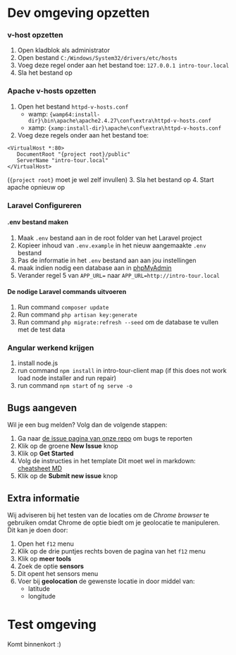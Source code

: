 # Dev omgeving opzetten

### v-host opzetten
1. Open kladblok als administrator
2. Open bestand ``C:/Windows/System32/drivers/etc/hosts``
3. Voeg deze regel onder aan het bestand toe: ``127.0.0.1 intro-tour.local``
4. Sla het bestand op

### Apache v-hosts opzetten

1. Open het bestand ``httpd-v-hosts.conf``
    * wamp: ``{wamp64:install-dir}\bin\apache\apache2.4.27\conf\extra\httpd-v-hosts.conf``
    * xamp: ``{xamp:install-dir}\apache\conf\extra\httpd-v-hosts.conf``
2. Voeg deze regels onder aan het bestand toe:
 ```
 <VirtualHost *:80>
    DocumentRoot "{project root}/public"
    ServerName "intro-tour.local"
</VirtualHost>
```
(``{project root}`` moet je wel zelf invullen)
3. Sla het bestand op
4. Start apache opnieuw op

### Laravel Configureren

#### .env bestand maken
1. Maak ``.env`` bestand aan in de root folder van het Laravel project
2. Kopieer inhoud van ``.env.example`` in het nieuw aangemaakte ``.env`` bestand
3. Pas de informatie in het ``.env`` bestand aan aan jou instellingen
4. maak indien nodig een database aan in [phpMyAdmin](http://localhost/phpmyadmin/index.php)
4. Verander regel 5 van ``APP_URL=`` naar ``APP_URL=http://intro-tour.local``

#### De nodige Laravel commands uitvoeren
1. Run command ``composer update``
2. Run command ``php artisan key:generate``
3. Run command ``php migrate:refresh --seed`` om de database te vullen met de test data

### Angular werkend krijgen

1. install node.js
2. run command ``npm install`` in intro-tour-client map (if this does not work load node installer and run repair) 
3. run command ``npm start`` of ``ng serve -o``

## Bugs aangeven
Wil je een bug melden? Volg dan de volgende stappen:
1. Ga naar [de issue pagina van onze repo](https://github.com/SimonDamminga/Intro-Tour/issues) om bugs te reporten
2. Klik op de groene **New Issue** knop
3. Klik op **Get Started**
4. Volg de instructies in het template 
Dit moet wel in markdown: [cheatsheet MD](https://github.com/adam-p/markdown-here/wiki/Markdown-Cheatsheet)
5. Klik op de **Submit new issue** knop

## Extra informatie

Wij adviseren bij het testen van de locaties om de *Chrome browser* te gebruiken
omdat Chrome de optie biedt om je geolocatie te manipuleren. Dit kan je doen door:
1. Open het ``f12`` menu
2. Klik op de drie puntjes rechts boven de pagina van het ``f12`` menu
3. Klik op **meer tools**
4. Zoek de optie **sensors**
5. Dit opent het sensors menu
6. Voer bij **geolocation** de gewenste locatie in door middel van:
    * latitude
    * longitude


# Test omgeving

Komt binnenkort :)
